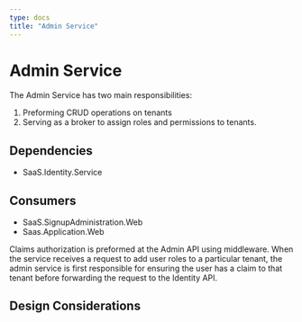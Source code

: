 ```yaml
---
type: docs
title: "Admin Service"
---
```

# Admin Service
The Admin Service has two main responsibilities: 
1. Preforming CRUD operations on tenants
2. Serving as a broker to assign roles and permissions to tenants. 

## Dependencies
- SaaS.Identity.Service

## Consumers
- SaaS.SignupAdministration.Web
- Saas.Application.Web
  

Claims authorization is preformed at the Admin API using middleware.
When the service receives a request to add user roles to a particular tenant, the admin service is first responsible for ensuring the user has a claim to that tenant before forwarding the request to the Identity API. 

## Design Considerations